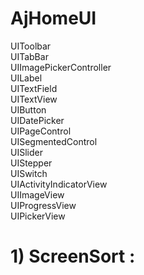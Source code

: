 # AjHomeUI
 
 UIToolbar  
 UITabBar    
 UIImagePickerController    
 UILabel    
 UITextField       
 UITextView   
 UIButton    
 UIDatePicker   
 UIPageControl   
 UISegmentedControl   
 UISlider   
 UIStepper    
 UISwitch   
 UIActivityIndicatorView   
 UIImageView   
 UIProgressView    
 UIPickerView     

# 1) ScreenSort :







